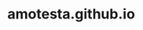 # amotesta.github.io

<html lang="ru">
<head>
    <meta charset="UTF-8">
    <title>Моя страница</title>
    
 <!-- Яндекс.Метрика -->
<script type="text/javascript">
       (function(m,e,t,r,i,k,a){m[i]=m[i]||function(){(m[i].a=m[i].a||[]).push(arguments)};
       m[i].l=1*new Date();
       for (var j = 0; j < document.scripts.length; j++) {if (document.scripts[j].src === r) { return; }}
       k=e.createElement(t),a=e.getElementsByTagName(t)[0],k.async=1,k.src=r,a.parentNode.insertBefore(k,a)})
       (window, document, "script", "https://mc.yandex.ru/metrika/tag.js", "ym");
       ym(98780924, "init", {
            clickmap:true,
            trackLinks:true,
            accurateTrackBounce:true
       });
    </script>
</head>

<body>
    <noscript><div><img src="https://mc.yandex.ru/watch/98780924" style="position:absolute; left:-9999px;" alt="" /></div></noscript>
    <!-- /Яндекс.Метрика -->

   <script>(function(a,m,o,c,r,m){a[m]={id:"418170",hash:"463a893dd080eb0127c21dd5f2bd82bab1b50a0da92bf23906a4ce930b6ed2e7",locale:"ru",inline:false,setMeta:function(p){this.params=(this.params||[]).concat([p])}};a[o]=a[o]||function(){(a[o].q=a[o].q||[]).push(arguments)};var d=a.document,s=d.createElement('script');s.async=true;s.id=m+'_script';s.src='https://gso.amocrm.ru/js/button.js';d.head&&d.head.appendChild(s)}(window,0,'amoSocialButton',0,0,'amo_social_button'));</script>

 <script id="crm-wa-button-script" src="https://app.i2crm.ru/api_v1/js/crm_wa_button_v1.js" data-source="ym" data-text="Здравствуйте. Номер заявки {u_code}"></script>
</body>
</html>
